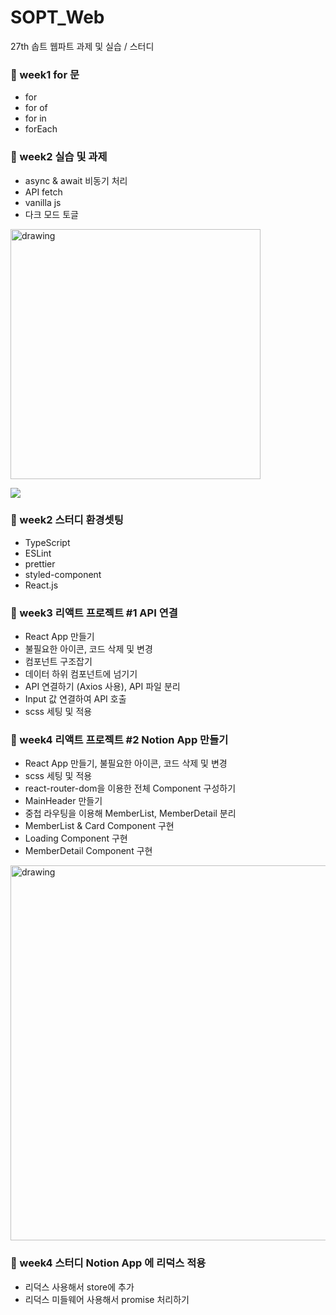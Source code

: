 # SOPT_Web
27th 솝트 웹파트 과제 및 실습 / 스터디

### 🐝 week1 for 문
- for
- for of
- for in
- forEach

### 🐝 week2 실습 및 과제
- async & await 비동기 처리
- API fetch
- vanilla js
- 다크 모드 토글

<img src="https://media.vlpt.us/images/tjdud0123/post/78f117ba-4d17-4f74-bc44-384f6abe294a/%E1%84%83%E1%85%A1%E1%84%8F%E1%85%B3%E1%84%86%E1%85%A9%E1%84%83%E1%85%B3%E1%84%90%E1%85%A9%E1%84%80%E1%85%B3%E1%86%AF.gif" alt="drawing" width="400"/>

![](https://im6.ezgif.com/tmp/ezgif-6-f9111f500e55.gif)

### 🐝 week2 스터디 환경셋팅
- TypeScript
- ESLint
- prettier
- styled-component
- React.js

### 🐝 week3 리액트 프로젝트 #1 API 연결
- React App 만들기
- 불필요한 아이콘, 코드 삭제 및 변경
- 컴포넌트 구조잡기
- 데이터 하위 컴포넌트에 넘기기
- API 연결하기 (Axios 사용), API 파일 분리
- Input 값 연결하여 API 호출
- scss 세팅 및 적용

### 🐝 week4 리액트 프로젝트 #2 Notion App 만들기
- React App 만들기, 불필요한 아이콘, 코드 삭제 및 변경
- scss 세팅 및 적용
- react-router-dom을 이용한 전체 Component 구성하기
- MainHeader 만들기
- 중첩 라우팅을 이용해 MemberList, MemberDetail 분리
- MemberList & Card Component 구현
- Loading Component 구현
- MemberDetail Component 구현

<img src="https://media.vlpt.us/images/tjdud0123/post/0e2a0756-6e2c-4457-9580-b760311ce6fd/notion_clone.gif" alt="drawing" width="600"/>

### 🐝 week4 스터디 Notion App 에 리덕스 적용 
- 리덕스 사용해서 store에 추가
- 리덕스 미들웨어 사용해서 promise 처리하기
